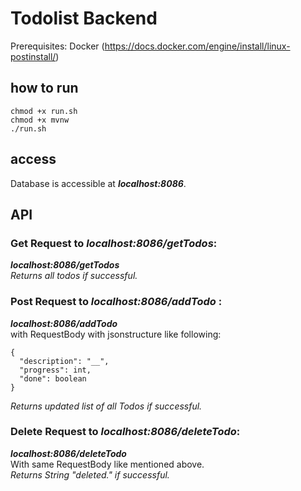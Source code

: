 # Todolist Backend
Prerequisites: 
Docker (https://docs.docker.com/engine/install/linux-postinstall/)

## how to run
```
chmod +x run.sh 
chmod +x mvnw
./run.sh
```
## access
Database is accessible at _**localhost:8086**_.

## API
### Get Request to _**localhost:8086/getTodos**_: 

_**localhost:8086/getTodos**_<br />
_*Returns all todos if successful.*_

### Post Request to _**localhost:8086/addTodo**_ : 

_**localhost:8086/addTodo**_ <br />
with RequestBody with jsonstructure like following: 
```
{
  "description": "__",
  "progress": int,
  "done": boolean
}
```
_*Returns updated list of all Todos if successful.*_

### Delete Request to _**localhost:8086/deleteTodo**_:

_**localhost:8086/deleteTodo**_ <br/>
With same RequestBody like mentioned above. <br/>
_Returns String "deleted." if successful._
